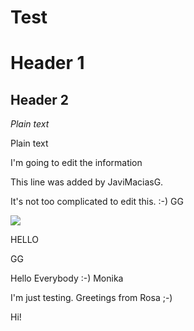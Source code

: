 # Test

# Header 1
## Header 2

*Plain text*

Plain text

I'm going to edit the information

This line was added by JaviMaciasG.

  It's not too complicated to edit this. :-) GG
 
 
 <img src="https://s3.flog.pl/media/foto/421627_dlon-z-dodatkiem_1.jpg"/>
 
HELLO 
 
 GG

Hello Everybody :-) Monika

I'm just testing. Greetings from Rosa ;-)

Hi!
